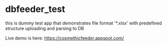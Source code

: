 dbfeeder_test
=============

this is dummy test app that demonstrates file format '*.xlsx' with predefined structure uploading and parsing to DB 

Live demo is here: https://cosmethicfeeder.appspot.com/


